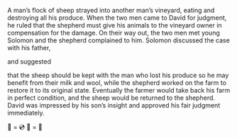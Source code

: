 
A man’s flock of sheep strayed into another man’s vineyard, eating and destroying all his produce. When the two men came to David for judgment, he ruled that the shepherd must give his animals to the vineyard owner in compensation for the damage. On their way out, the two men met young Solomon and the shepherd complained to him. Solomon discussed the case with his father, 

and suggested 

that the sheep should be kept with the man who lost his produce so he may benefit from their milk and wool, while the shepherd worked on the farm to restore it to its original state. Eventually the farmer would take back his farm in perfect condition, and the sheep would be returned to the shepherd. David was impressed by his son’s insight and approved his fair judgment immediately.

🐑 = 💿 
🕺 = 🪪
